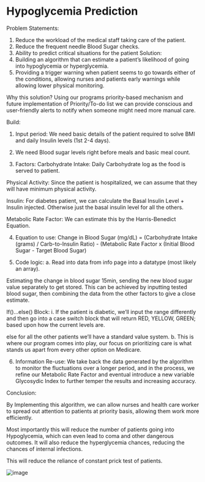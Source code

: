 <h1>Hypoglycemia Prediction</h1>

Problem Statements:
1.	Reduce the workload of the medical staff taking care of the patient.
2.	Reduce the frequent needle Blood Sugar checks.
3.	Ability to predict critical situations for the patient
Solution:
1.	Building an algorithm that can estimate a patient’s likelihood of going into hypoglycemia or hyperglycemia.
2.	Providing a trigger warning when patient seems to go towards either of the conditions, allowing nurses and patients early warnings while allowing lower physical monitoring.

Why this solution?
Using our programs priority-based mechanism and future implementation of Priority/To-do list we can provide conscious and user-friendly alerts to notify when someone might need more manual care.

Build:
1.	Input period:
We need basic details of the patient required to solve BMI and daily Insulin levels (1st 2-4 days).
2.	We need Blood sugar levels right before meals and basic meal count.

3.	Factors:
Carbohydrate Intake: Daily Carbohydrate log as the food is served to patient.

Physical Activity: Since the patient is hospitalized, we can assume that they will have minimum physical activity.

Insulin: For diabetes patient, we can calculate the Basal Insulin Level + Insulin injected. Otherwise just the basal insulin level for all the others.

Metabolic Rate Factor: We can estimate this by the Harris-Benedict Equation.

4.	Equation to use:
Change in Blood Sugar (mg/dL) = (Carbohydrate Intake (grams) / Carb-to-Insulin Ratio) - (Metabolic Rate Factor x (Initial Blood Sugar - Target Blood Sugar)



5.	Code logic:
a.	Read into data from info page into a datatype (most likely an array).

Estimating the change in blood sugar 15min, sending the new blood sugar value separately to get stored. This can be achieved by inputting tested blood sugar, then combining the data from the other factors to give a close estimate.

If()…else() Block:
i.	If the patient is diabetic, we’ll input the range differently and then go into a case switch block that will return RED, YELLOW, GREEN; based upon how the current levels are.

else for all the other patients we’ll have a standard value system.
b.	This is where our program comes into play, our focus on prioritizing care is what stands us apart from every other option on Medicare.


6.	Information Re-use:
We take back the data generated by the algorithm to monitor the fluctuations over a longer period, and in the process, we refine our Metabolic Rate Factor and eventual introduce a new variable Glycosydic Index to further temper the results and increasing accuracy.


Conclusion:

By Implementing this algorithm, we can allow nurses and health care worker to spread out attention to patients at priority basis, allowing them work more efficiently.

Most importantly this will reduce the number of patients going into Hypoglycemia, which can even lead to coma and other dangerous outcomes.
It will also reduce the hyperglycemia chances, reducing the chances of internal infections.

This will reduce the reliance of constant prick test of patients.

![image](https://github.com/lightningbolt7/MedCare/assets/89177987/d97da554-4cdd-4c44-9e36-5b7ee78bdf6c)
